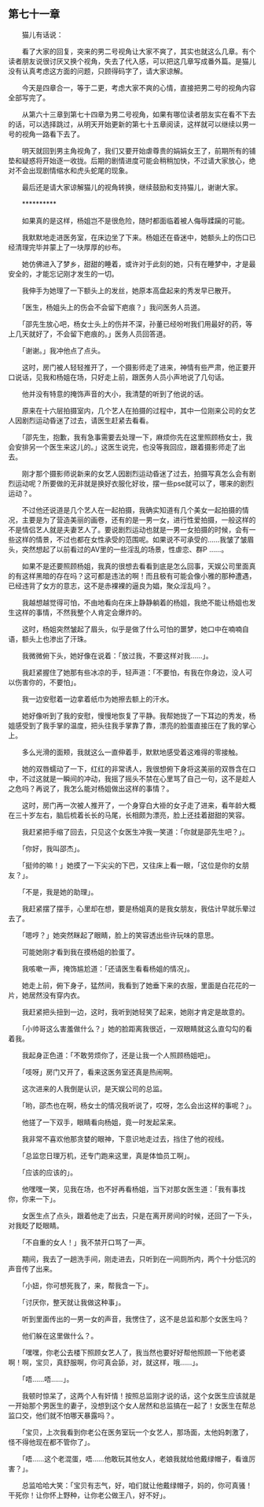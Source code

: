 ## 第七十一章

　　猫儿有话说：

　　看了大家的回复，突来的男二号视角让大家不爽了，其实也就这么几章。有个读者朋友说很讨厌又换个视角，失去了代入感，可以把这几章写成番外篇。是猫儿没有认真考虑这方面的问题，只顾得码字了，请大家谅解。

　　今天是四章合一，等于二更，考虑大家不爽的心情，直接把男二号的视角内容全部写完了。

　　从第六十三章到第七十四章为男二号视角，如果有哪位读者朋友实在看不下去的话，可以选择跳过，从明天开始更新的第七十五章阅读，这样就可以继续以男一号的视角一路看下去了。

　　明天就回到男主角视角了，我们又要开始虐尊贵的娟娟女王了，前期所有的铺垫和疑惑将开始逐一收拢。后期的剧情进度可能会稍稍加快，不过请大家放心，绝对不会出现剧情缩水和虎头蛇尾的现象。

　　最后还是请大家谅解猫儿的视角转换，继续鼓励和支持猫儿，谢谢大家。

　　**********

　　如果真的是这样，杨姐岂不是很危险，随时都面临着被人侮辱蹂躏的可能。

　　我默默地走进医务室，在床边坐了下来。杨姐还在昏迷中，她额头上的伤口已经清理完毕并蒙上了一块厚厚的纱布。

　　她仿佛进入了梦乡，甜甜的睡着，或许对于此刻的她，只有在睡梦中，才是最安全的，才能忘记刚才发生的一切。

　　我伸手为她理了一下额头上的发丝，她原本高盘起来的秀发早已散开。

　　「医生，杨姐头上的伤会不会留下疤痕？」我问医务人员道。

　　「邵先生放心吧，杨女士头上的伤并不深，孙董已经吩咐我们用最好的药，等上几天就好了，不会留下疤痕的。」医务人员回答道。

　　「谢谢。」我冲他点了点头。

　　这时，房门被人轻轻推开了，一个摄影师走了进来，神情有些严肃，他正要开口说话，见我和杨姐在场，只好走上前，跟医务人员小声地说了几句话。

　　他并没有特意的掩饰声音的大小，我清楚的听到了他说的话。

　　原来在十六层拍摄室内，几个艺人在拍摄的过程中，其中一位刚来公司的女艺人因剧烈运动昏迷了过去，请医生赶紧去看看。

　　「邵先生，抱歉，我有急事需要去处理一下，麻烦你先在这里照顾杨女士，我会安排另一个医生来这儿的。」这医生说完，也没等我回应，跟着摄影师走了出去。

　　刚才那个摄影师说新来的女艺人因剧烈运动昏迷了过去，拍摄写真怎么会有剧烈运动呢？所要做的无非就是换好衣服化好妆，摆一些pse就可以了，哪来的剧烈运动？。

　　不过他还说道是几个艺人在一起拍摄，我确实知道有几个美女一起拍摄的情况，主要是为了营造美丽的画卷，还有的是一男一女，进行性爱拍摄，一般这样的不是情侣艺人就是夫妻艺人了。要说剧烈运动也就是一男一女拍摄的时候，会有一些这样的情景，不过也都在女性承受的范围呢。如果说不可承受的……我皱了皱眉头，突然想起了以前看过的AV里的一些淫乱的场景，性虐恋、群P ……。

　　如果不是还要照顾杨姐，我真的很想去看看到底是怎么回事，天娱公司里面真的有这样黑暗的存在吗？这可都是违法的啊！而且极有可能会像小雅的那种遭遇，已经违背了女方的意志，这不是赤裸裸的逼良为娼，聚众淫乱吗？。

　　我越想越觉得可怕，不由地看向在床上静静躺着的杨姐，我绝不能让杨姐也发生这样的事情，不然我整个人肯定会爆炸的。

　　这时，杨姐突然皱起了眉头，似乎是做了什么可怕的噩梦，她口中在喃喃自语，额头上也渗出了汗珠。

　　我微微俯下头，她好像在说着：「放过我，不要这样对我……」。

　　我赶紧握住了她那有些冰凉的手，轻声道：「不要怕，有我在你身边，没人可以伤害你的，不要怕」。

　　我一边安慰着一边拿着纸巾为她擦去额上的汗水。

　　她好像听到了我的安慰，慢慢地恢复了平静。我帮她拢了一下耳边的秀发，杨姐感受到了我手掌的温度，把头往我手掌靠了靠，漂亮的脸蛋直接压在了我的掌心上。

　　多么光滑的面颊，我就这么一直伸着手，默默地感受着这难得的零接触。

　　她的双唇蠕动了一下，红红的非常诱人，我很想俯下身将这美丽的双唇含在口中，不过这就是一瞬间的冲动，我摇了摇头不禁在心里骂了自己一句，这不是趁人之危吗？再说了，我怎么能对杨姐做出这样的事情？。

　　这时，房门再一次被人推开了，一个身穿白大褂的女子走了进来，看年龄大概在三十岁左右，脑后梳着长长的马尾，长相颇为漂亮，脸上还挂着甜甜的笑容。

　　我赶紧把手缩了回去，只见这个女医生冲我一笑道：「你就是邵先生吧？」。

　　「你好，我叫邵杰」。

　　「挺帅的嘛！」她摸了一下尖尖的下巴，又往床上看一眼，「这位是你的女朋友？」。

　　「不是，我是她的助理」。

　　我赶紧摆了摆手，心里却在想，要是杨姐真的是我女朋友，我估计早就乐晕过去了。

　　「嗯哼？」她突然眯起了眼睛，脸上的笑容透出些许玩味的意思。

　　可能她刚才看到我在摸杨姐的脸蛋了。

　　我咳嗽一声，掩饰尴尬道：「还请医生看看杨姐的情况」。

　　她走上前，俯下身子，猛然间，我看到了她垂下来的衣服，里面是白花花的一片，她居然没有穿内衣。

　　我赶紧把头扭到一边，这时，我听到她轻笑了起来，她刚才肯定是故意的。

　　「小帅哥这么害羞做什么？」她的脸距离我很近，一双眼睛就这么直勾勾的看着我。

　　我起身正色道：「不敢劳烦你了，还是让我一个人照顾杨姐吧」。

　　「吱呀」房门又开了，看来这医务室还真是热闹啊。

　　这次进来的人我倒是认识，是天娱公司的总监。

　　「哟，邵杰也在啊，杨女士的情况我听说了，哎呀，怎么会出这样的事呢？」。

　　他搓了一下双手，眼睛看向杨姐，竟一时发起呆来。

　　我非常不喜欢他那贪婪的眼神，下意识地走过去，挡住了他的视线。

　　「总监您日理万机，还专门跑来这里，真是体恤员工啊」。

　　「应该的应该的」。

　　他嘿嘿一笑，见我在场，也不好再看杨姐，当下对那女医生道：「我有事找你，你来一下」。

　　女医生点了点头，跟着他走了出去，只是在离开房间的时候，还回了一下头，对我眨了眨眼睛。

　　「不自重的女人！」我不禁开口骂了一声。

　　期间，我去了一趟洗手间，刚走进去，只听到在一间厕所内，两个十分低沉的声音传了出来。

　　「小妞，你可想死我了，来，帮我含一下」。

　　「讨厌你，整天就让我做这种事」。

　　听到里面传出的一男一女的声音，我愣住了，这不是总监和那个女医生吗？

　　他们躲在这里做什么？。

　　「嘿嘿，你老公去楼下照顾女艺人了，我当然也要好好帮他照顾一下他老婆啊！啊，宝贝，真舒服啊，你可真会舔，对，就这样，哦……」。

　　「唔……唔……」。

　　我顿时惊呆了，这两个人有奸情！按照总监刚才说的话，这个女医生应该就是一开始那个男医生的妻子，没想到这个女人居然和总监搞在一起了！女医生在帮总监口交，他们就不怕哪天暴露吗？。

　　「宝贝，上次我看到你老公在医务室玩一个女艺人，那场面，太他妈刺激了，怪不得他现在都不管你了」。

　　「唔……这个老混蛋，唔……他敢玩其他女人，老娘我就给他戴绿帽子，看谁厉害？」。

　　总监哈哈大笑：「宝贝有志气，好，咱们就让他戴绿帽子，妈的，你可真骚！干死你！让你怀上野种，让你老公做王八，好不好」。

